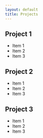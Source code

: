 ```yaml
---
layout: default
title: Projects
---
```


## Project 1

- Item 1
- Item 2
- Item 3

## Project 2

- Item 1
- Item 2
- Item 3

## Project 3

- Item 1
- Item 2
- Item 3
